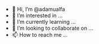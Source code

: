 - 👋 Hi, I’m @adamualfa
- 👀 I’m interested in ...
- 🌱 I’m currently learning ...
- 💞️ I’m looking to collaborate on ...
- 📫 How to reach me ...

<!---
adamualfa/adamualfa is a ✨ special ✨ repository because its `README.md` (this file) appears on your GitHub profile.
You can click the Preview link to take a look at your changes.
--->
